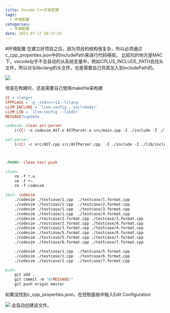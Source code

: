 ```yaml
---
title: Vscode C++开发配置
tags:
  - 环境配置
categories:
  - 环境配置
date: 2023-07-17 20:17:25
---
```

#环境配置 
在建立好项目之后，因为项目的结构很复杂，所以必须通过c_cpp_properties.json中的includePath来进行代码嗅探。
比较坑的地方是MAC下，vscode似乎不会自动的从系统变量中，例如CPLUS_INCLUDE_PATH去找头文件，所以对与libclang的头文件，也是需要自己将其加入到includePath的。

![](img/6FDD30C7-1732-4C47-9613-906C12F5BF0B.png
)

但是在构建时，还是需要自己使用makefile来构建
``` makefile
CC = clang++
CPPFLAGS = -g -std=c++11 -lclang
LLVM_INCLUDE = `llvm-config --includedir`
LLVM_LIB = `llvm-config --libdir`
MESSAGE?=update

codesim: clean ast-parser
    $(CC) -o codesim AST.o ASTParser.o src/main.cpp -I ./include -I ./lib/include  -I $(LLVM_INCLUDE) -L $(LLVM_LIB) $(CPPFLAGS)

ast-parser: 
    $(CC) -c src/AST.cpp src/ASTParser.cpp  -I ./include -I ./lib/include -I $(LLVM_INCLUDE) -L $(LLVM_LIB) $(CPPFLAGS)



.PHONY: clean test push

clean:
    rm -f *.o
    rm -f *~
    rm -f codesim

test: codesim
    ./codesim ./testcase/1.cpp  ./testcase/1.format.cpp
    ./codesim ./testcase/1.cpp  ./testcase/2.format.cpp 
    ./codesim ./testcase/1.cpp  ./testcase/3.format.cpp 
    ./codesim ./testcase/1.cpp  ./testcase/4.format.cpp 
    ./codesim ./testcase/2.format.cpp ./testcase/3.format.cpp
    ./codesim ./testcase/2.format.cpp ./testcase/4.format.cpp
    ./codesim ./testcase/3.format.cpp ./testcase/4.format.cpp
    ./codesim ./testcase/5.format.cpp ./testcase/6.format.cpp
    ./codesim ./testcase/5.format.cpp ./testcase/7.format.cpp
    ./codesim ./testcase/6.format.cpp ./testcase/7.format.cpp

    ./codesim ./testcase/1.cpp  ./testcase/5.format.cpp 
    ./codesim ./testcase/1.cpp  ./testcase/6.format.cpp 
    ./codesim ./testcase/1.cpp  ./testcase/7.format.cpp  

push:
    git add .
    git commit -m "$(MESSAGE)"
    git push origin master


```

如果没找到c_cpp_properties.json，在控制面板中输入Edit Configuration

![](img/E4843886-8BB8-44D9-8839-2AAF87F5742F.png
)
会自动创建该文件。

